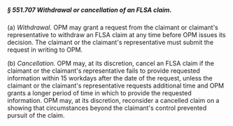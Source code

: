 ##### § 551.707 Withdrawal or cancellation of an FLSA claim. #####

(a) *Withdrawal.* OPM may grant a request from the claimant or claimant's representative to withdraw an FLSA claim at any time before OPM issues its decision. The claimant or the claimant's representative must submit the request in writing to OPM.

(b) *Cancellation.* OPM may, at its discretion, cancel an FLSA claim if the claimant or the claimant's representative fails to provide requested information within 15 workdays after the date of the request, unless the claimant or the claimant's representative requests additional time and OPM grants a longer period of time in which to provide the requested information. OPM may, at its discretion, reconsider a cancelled claim on a showing that circumstances beyond the claimant's control prevented pursuit of the claim.
